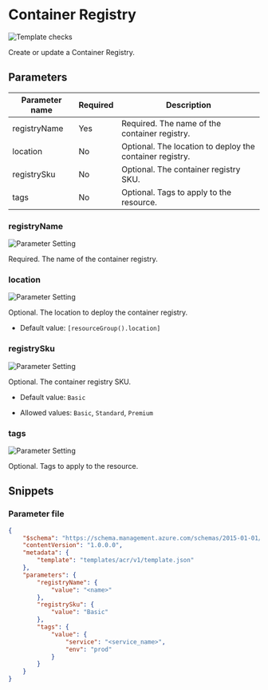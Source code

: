 # Container Registry

![Template checks](https://img.shields.io/badge/Template-Pass-green?style=flat-square)

Create or update a Container Registry.

## Parameters

Parameter name | Required | Description
-------------- | -------- | -----------
registryName   | Yes      | Required. The name of the container registry.
location       | No       | Optional. The location to deploy the container registry.
registrySku    | No       | Optional. The container registry SKU.
tags           | No       | Optional. Tags to apply to the resource.

### registryName

![Parameter Setting](https://img.shields.io/badge/parameter-required-orange?style=flat-square)

Required. The name of the container registry.

### location

![Parameter Setting](https://img.shields.io/badge/parameter-optional-green?style=flat-square)

Optional. The location to deploy the container registry.

- Default value: `[resourceGroup().location]`

### registrySku

![Parameter Setting](https://img.shields.io/badge/parameter-optional-green?style=flat-square)

Optional. The container registry SKU.

- Default value: `Basic`

- Allowed values: `Basic`, `Standard`, `Premium`

### tags

![Parameter Setting](https://img.shields.io/badge/parameter-optional-green?style=flat-square)

Optional. Tags to apply to the resource.

## Snippets

### Parameter file

```json
{
    "$schema": "https://schema.management.azure.com/schemas/2015-01-01/deploymentParameters.json#",
    "contentVersion": "1.0.0.0",
    "metadata": {
        "template": "templates/acr/v1/template.json"
    },
    "parameters": {
        "registryName": {
            "value": "<name>"
        },
        "registrySku": {
            "value": "Basic"
        },
        "tags": {
            "value": {
                "service": "<service_name>",
                "env": "prod"
            }
        }
    }
}
```
